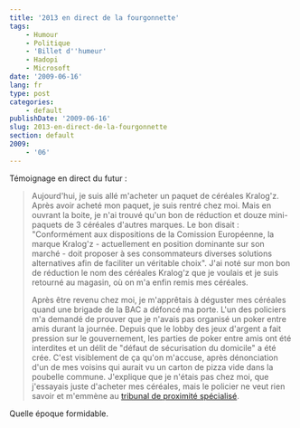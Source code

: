 ```yaml
---
title: '2013 en direct de la fourgonnette'
tags:
    - Humour
    - Politique
    - 'Billet d''humeur'
    - Hadopi
    - Microsoft
date: '2009-06-16'
lang: fr
type: post
categories:
    - default
publishDate: '2009-06-16'
slug: 2013-en-direct-de-la-fourgonnette
section: default
2009:
    - '06'
---
```


Témoignage en direct du futur :

> Aujourd'hui, je suis allé m'acheter un paquet de céréales Kralog'z. Après avoir acheté mon paquet, je suis rentré chez moi. Mais en ouvrant la boite, je n'ai trouvé qu'un bon de réduction et douze mini-paquets de 3 céréales d'autres marques. Le bon disait : "Conformément aux dispositions de la Comission Européenne, la marque Kralog'z - actuellement en position dominante sur son marché - doit proposer à ses consommateurs diverses solutions alternatives afin de faciliter un véritable choix". J'ai noté sur mon bon de réduction le nom des céréales Kralog'z que je voulais et je suis retourné au magasin, où on m'a enfin remis mes céréales.  
> 
>   Après être revenu chez moi, je m'apprêtais à déguster mes céréales quand une brigade de la BAC a défoncé ma porte. L'un des policiers m'a demandé de prouver que je n'avais pas organisé un poker entre amis durant la journée. Depuis que le lobby des jeux d'argent a fait pression sur le gouvernement, les parties de poker entre amis ont été interdites et un délit de "défaut de sécurisation du domicile" a été crée. C'est visiblement de ça qu'on m'accuse, après dénonciation d'un de mes voisins qui aurait vu un carton de pizza vide dans la poubelle commune. J'explique que je n'étais pas chez moi, que j'essayais juste d'acheter mes céréales, mais le policier ne veut rien savoir et m'emmène au [tribunal de proximité spécialisé](http://www.20minutes.fr/france/331937-20090611-hadopi-franck-riester-veut-creer-juges-specialises).

Quelle époque formidable.